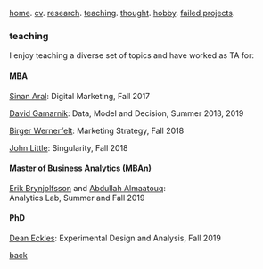 [home](./). [cv](./cv.html). [research](./research.md). [teaching](./teaching.md). [thought](./thought.md). [hobby](./hobby.md). [failed projects](./failed.md).

### teaching 

I enjoy teaching a diverse set of topics and have worked as TA for:

#### MBA 

[Sinan Aral](https://mitsloan.mit.edu/faculty/directory/sinan-kayhan-aral): Digital Marketing, Fall 2017

[David Gamarnik](http://www.mit.edu/~gamarnik/home.html): Data, Model and Decision, Summer 2018, 2019

[Birger Wernerfelt](https://mitsloan.mit.edu/faculty/directory/birger-wernerfelt): Marketing Strategy, Fall 2018

[John Little](https://mitsloan.mit.edu/faculty/directory/john-d-c-little): Singularity, Fall 2018

#### Master of Business Analytics (MBAn)
[Erik Brynjolfsson](http://digital.mit.edu/erik/) and [Abdullah Almaatouq](https://mitsloan.mit.edu/faculty/directory/abdullah-almaatouq):<br/> Analytics Lab, Summer and Fall 2019


#### PhD 
[Dean Eckles](https://mitsloan.mit.edu/faculty/directory/dean-eckles): Experimental Design and Analysis, Fall 2019

[back](./)
